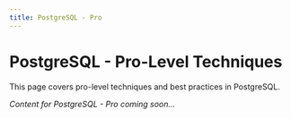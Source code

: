 ```yaml
---
title: PostgreSQL - Pro
---
```


# PostgreSQL - Pro-Level Techniques

This page covers pro-level techniques and best practices in PostgreSQL.

*Content for PostgreSQL - Pro coming soon...*
